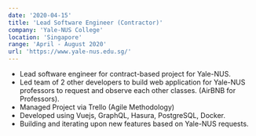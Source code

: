 ```yaml
---
date: '2020-04-15'
title: 'Lead Software Engineer (Contractor)'
company: 'Yale-NUS College'
location: 'Singapore'
range: 'April - August 2020'
url: 'https://www.yale-nus.edu.sg/'
---
```


- Lead software engineer for contract-based project for Yale-NUS.
- Led team of 2 other developers to build web application for Yale-NUS professors to request and observe each other classes. (AirBNB for Professors).
- Managed Project via Trello (Agile Methodology)
- Developed using Vuejs, GraphQL, Hasura, PostgreSQL, Docker.
- Building and iterating upon new features based on Yale-NUS requests.
